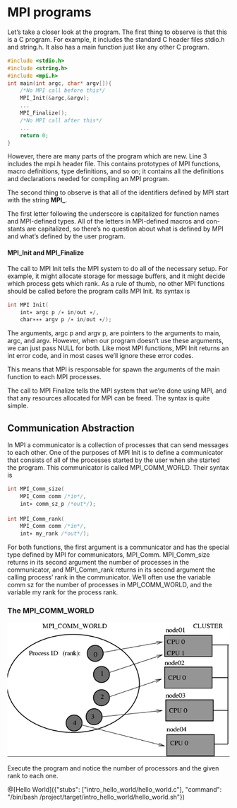 # MPI programs

Let’s take a closer look at the program. The first thing to observe is that this is a C program. For example, it includes the standard C header files stdio.h and string.h. It also has a main function just like any other C program. 

```c
#include <stdio.h>
#include <string.h> 
#include <mpi.h>
int main(int argc, char* argv[]){
	/*No MPI call before this*/
	MPI_Init(&argc,&argv);
	...
	MPI_Finalize();
	/*No MPI call after this*/
	...
	return 0;
}
```

However, there are many parts of the program which are new. Line 3 includes the mpi.h header file. This contains prototypes of MPI functions, macro definitions, type definitions, and so on; it contains all the definitions and declarations needed for compiling an MPI program.

The second thing to observe is that all of the identifiers defined by MPI start with the string **MPI\_**.

The first letter following the underscore is capitalized for function names and MPI-defined types. All of the letters in MPI-defined macros and con- stants are capitalized, so there’s no question about what is defined by MPI and what’s defined by the user program.

#### MPI\_Init and MPI\_Finalize

The call to MPI Init tells the MPI system to do all of the necessary setup. For example, it might allocate storage for message buffers, and it might decide which process gets which rank. As a rule of thumb, no other MPI functions should be called before the program calls MPI Init. Its syntax is

```c
int MPI Init(
	int∗ argc p /∗ in/out ∗/, 
	char∗∗∗ argv p /∗ in/out ∗/);
```

The arguments, argc p and argv p, are pointers to the arguments to main, argc, and argv. However, when our program doesn’t use these arguments, we can just pass NULL for both. Like most MPI functions, MPI Init returns an int error code, and in most cases we’ll ignore these error codes.

This means that MPI is responsable for spawn the arguments of the main function to each MPI processes.

The call to MPI Finalize tells the MPI system that we’re done using MPI, and that any resources allocated for MPI can be freed. The syntax is quite simple.


## Communication Abstraction


In MPI a communicator is a collection of processes that can send messages to each other. One of the purposes of MPI Init is to define a communicator that consists of all of the processes started by the user when she started the program. This communicator is called MPI\_COMM\_WORLD.  Their syntax is

```c
int MPI_Comm_size( 
	MPI_Comm comm /*in*/,
	int∗ comm_sz_p /*out*/);

int MPI_Comm_rank( 
	MPI_Comm comm /*in*/,
	int∗ my_rank /*out*/);
```

For both functions, the first argument is a communicator and has the special type defined by MPI for communicators, MPI\_Comm. MPI\_Comm\_size returns in its second argument the number of processes in the communicator, and MPI\_Comm\_rank returns in its second argument the calling process’ rank in the communicator. We’ll often use the variable comm sz for the number of processes in MPI\_COMM\_WORLD, and the variable my rank for the process rank.

### The MPI\_COMM\_WORLD

![MPICOMMWORLD](/img/mpi-comm-world.png)

Execute the program and notice the number of processors and the given rank to each one. 
 
@[Hello World]({"stubs": ["intro_hello_world/hello_world.c"], "command": "/bin/bash /project/target/intro_hello_world/hello_world.sh"})

